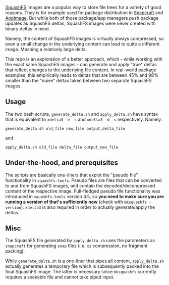 [SquashFS](https://www.kernel.org/doc/html/latest/filesystems/squashfs.html) images are a popular way to store file trees for a variety of good reasons. They is for example used for package distribution in [Snapcraft](https://snapcraft.io) and [AppImage](https://appimage.org). But while both of those package/app managers push package updates as SquashFS deltas, SquashFS images were never created with binary deltas in mind.

Namely, the content of SquashFS images is virtually always compressed, so even a small change in the underlying content can lead to quite a different image. Meaning a relatively large delta.

This repo is an exploration of a better approach, which - while working with the exact same SquashFS images - can generate and apply "true" deltas that relfect changes to the underlying file content. In real-world package examples, this empirically leads to deltas that are between 45% and 98% smaller than the "naive" deltas taken between two separate SquashFS images.

## Usage

The two bash scripts, `generate_delta.sh` and `apply_delta.sh` have syntax that is equivalent to `xdelta3 -e -s` and `xdelta3 -d -s` respectively. Namely:
```
generate_delta.sh old_file new_file output_delta_file
```
and
```
apply_delta.sh old_file delta_file output_new_file
```

## Under-the-hood, and prerequisites
The scripts are basically one-liners that explot the "pseudo file" functionality in `squashfs-tools`. Pseudo files are files that can be converted to and from SquashFS images, and contain the decoded/decompressed content of the respective image. Full-fledged pseudo file functionality was introduced in `squashfs-tools` version 4.5, so **you need to make sure you are running a version of that's sufficiently new** (check with `mksquashfs -version`). `xdelta3` is also required in order to actually generate/apply the deltas.

## Misc
The SquashFS file generated by `apply_delta.sh` uses the parameters as `snapcraft` for generating `snap` files (i.e. `xz` compression, no fragment packing).

While `generate_delta.sh` is a one-liner that pipes all content, `apply_delta.sh` actually generates a temporary file which is subsequently packed into the final SquashFS image. The latter is necessary since `mksquashfs` currently requires a seekable file and cannot take piped input.
